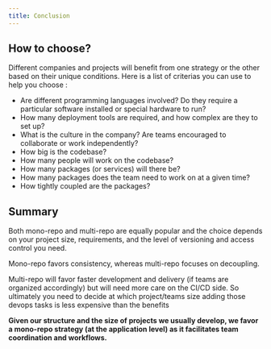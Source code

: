 ```yaml
---
title: Conclusion
---
```


## How to choose?

Different companies and projects will benefit from one strategy or the other based on their unique conditions.
Here is a list of criterias you can use to help you choose : 

- Are different programming languages involved? Do they require a particular software installed or special hardware to run? 
- How many deployment tools are required, and how complex are they to set up?
- What is the culture in the company? Are teams encouraged to collaborate or work independently?
- How big is the codebase?
- How many people will work on the codebase?
- How many packages (or services) will there be?
- How many packages does the team need to work on at a given time?
- How tightly coupled are the packages?

## Summary

Both mono-repo and multi-repo are equally popular and the choice depends on your project size, requirements, and the level of versioning and access control you need.

Mono-repo favors consistency, whereas multi-repo focuses on decoupling. 

Multi-repo will favor faster development and delivery (if teams are organized accordingly) but will need more care on the CI/CD side.
So ultimately you need to decide at which project/teams size adding those devops tasks is less expensive than the benefits 

**Given our structure and the size of projects we usually develop, we favor a mono-repo strategy (at the application level) as it facilitates team coordination and workflows.**
